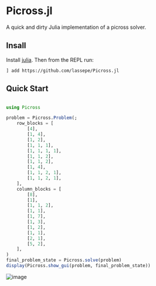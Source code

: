 # Picross.jl

A quick and dirty Julia implementation of a picross solver.

## Insall

Install [julia](https://julialang.org/downloads/). Then from the REPL run:

`] add https://github.com/lassepe/Picross.jl`

## Quick Start

```julia

using Picross

problem = Picross.Problem(;                            
    row_blocks = [                             
        [4],                                   
        [1, 4],                                
        [1, 2],                                
        [1, 1, 1],                             
        [1, 1, 1, 1],                          
        [1, 1, 2],                             
        [1, 1, 2],                             
        [1, 4],                                
        [1, 1, 2, 1],                          
        [1, 1, 2, 1],                          
    ],                                         
    column_blocks = [                          
        [8],                                   
        [1],                                   
        [1, 1, 2],                             
        [1, 1],                                
        [1, 7],                                
        [1, 3],                                
        [1, 2],                                
        [1, 1],                                
        [2, 1],                                
        [5, 2],                                
    ],                                         
)                                              
final_problem_state = Picross.solve(problem)           
display(Picross.show_gui(problem, final_problem_state))
```
![image](https://github.com/lassepe/Picross.jl/assets/10076790/eb674a00-efec-4544-b710-9f79d38a9691)
